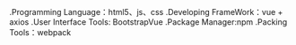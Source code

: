 .Programming Language：html5、js、css
.Developing FrameWork：vue + axios 
.User Interface Tools: BootstrapVue
.Package Manager:npm
.Packing Tools：webpack


